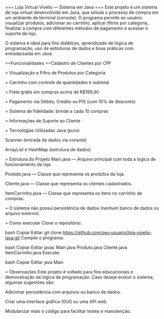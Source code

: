 === Loja Virtual Vivelis — Sistema em Java ===
Este projeto é um sistema de loja virtual desenvolvido em Java, que simula o processo de compra em um ambiente de terminal (console). O programa permite ao usuário visualizar produtos, adicionar ao carrinho, aplicar filtros por categoria, finalizar a compra com diferentes métodos de pagamento e acessar o suporte da loja.

O sistema é ideal para fins didáticos, aprendizado de lógica de programação, uso de estruturas de dados e boas práticas com entrada/saída em Java.

==Funcionalidades
==Cadastro de Clientes por CPF

= Visualização e Filtro de Produtos por Categoria

= Carrinho com controle de quantidades e subtotal

= Frete grátis em compras acima de R$199,90

= Pagamento via Débito, Crédito ou PIX (com 10% de desconto)

= Sistema de fidelidade: brinde a cada 10 compras

= Informações de Suporte ao Cliente

= Tecnologias Utilizadas
Java (puro)

Scanner (entrada de dados via console)

ArrayList e HashMap (estrutura de dados)

= Estrutura do Projeto
Main.java — Arquivo principal com toda a lógica de funcionamento da loja.

Produto.java — Classe que representa os produtos da loja.

Cliente.java — Classe que representa os clientes cadastrados.

ItemCarrinho.java — Classe que representa os itens no carrinho de compras.

= O sistema não possui persistência de dados (nenhum banco de dados ou arquivo externo).

= Como executar
Clone o repositório:

bash
Copiar
Editar
git clone https://github.com/seu-usuario/loja-vivelis-java.git
Compile o programa:

bash
Copiar
Editar
javac Main.java Produto.java Cliente.java ItemCarrinho.java
Execute:

bash
Copiar
Editar
java Main

= Observações
Este projeto é voltado para fins educacionais e demonstração de lógica de programação. Caso deseje evoluir o sistema, algumas sugestões são:

Adicionar persistência com arquivos ou banco de dados.

Criar uma interface gráfica (GUI) ou uma API web.

Modularizar mais o código para facilitar testes e manutenção.


